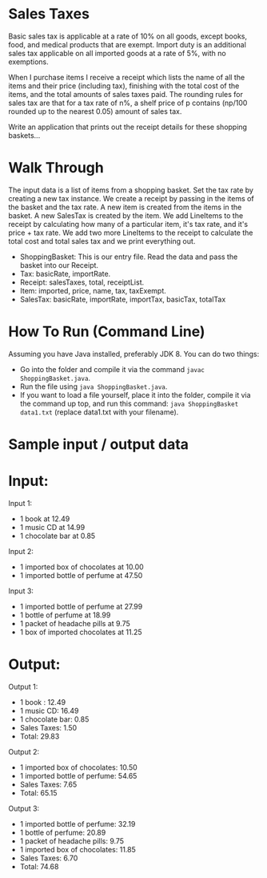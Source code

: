 # Sales Taxes
Basic sales tax is applicable at a rate of 10% on all goods, except books, food, and medical products that are exempt. Import duty is an additional sales tax applicable on all imported goods at a rate of 5%, with no exemptions.
 
When I purchase items I receive a receipt which lists the name of all the items and their price (including tax), finishing with the total cost of the items, and the total amounts of sales taxes paid.  The rounding rules for sales tax are that for a tax rate of n%, a shelf price of p contains (np/100 rounded up to the nearest 0.05) amount of sales tax.
 
Write an application that prints out the receipt details for these shopping baskets...


# Walk Through
The input data is a list of items from a shopping basket. Set the tax rate by creating a new tax instance. We create a receipt by passing in the items of the basket and the tax rate. A new item is created from the items in the basket. A new SalesTax is created by the item. We add LineItems to the receipt by calculating how many of a particular item, it's tax rate, and it's price + tax rate. We add two more LineItems to the receipt to calculate the total cost and total sales tax and we print everything out.

- ShoppingBasket: This is our entry file. Read the data and pass the basket into our Receipt.
- Tax: basicRate, importRate.
- Receipt: salesTaxes, total, receiptList.
- Item: imported, price, name, tax, taxExempt.
- SalesTax: basicRate, importRate, importTax, basicTax, totalTax

# How To Run (Command Line)
Assuming you have Java installed, preferably JDK 8. You can do two things:
- Go into the folder and compile it via the command `javac ShoppingBasket.java`.
- Run the file using `java ShoppingBasket.java`.
- If you want to load a file yourself, place it into the folder, compile it via the command up top,
  and run this command: `java ShoppingBasket data1.txt`  (replace data1.txt with your filename).

# Sample input / output data
# Input:
 
Input 1:
- 1 book at 12.49
- 1 music CD at 14.99
- 1 chocolate bar at 0.85
 
Input 2:
- 1 imported box of chocolates at 10.00
- 1 imported bottle of perfume at 47.50
 
Input 3:
- 1 imported bottle of perfume at 27.99
- 1 bottle of perfume at 18.99
- 1 packet of headache pills at 9.75
- 1 box of imported chocolates at 11.25
 
# Output:
 
Output 1:
- 1 book : 12.49
- 1 music CD: 16.49
- 1 chocolate bar: 0.85
- Sales Taxes: 1.50
- Total: 29.83
 
Output 2:
- 1 imported box of chocolates: 10.50
- 1 imported bottle of perfume: 54.65
- Sales Taxes: 7.65
- Total: 65.15
 
Output 3:
- 1 imported bottle of perfume: 32.19
- 1 bottle of perfume: 20.89
- 1 packet of headache pills: 9.75
- 1 imported box of chocolates: 11.85
- Sales Taxes: 6.70
- Total: 74.68